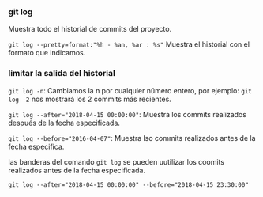 ### git log
Muestra todo el historial de commits del proyecto.

`git log --pretty=format:"%h - %an, %ar : %s"`
Muestra el historial con el formato que indicamos.

 ### limitar la salida del historial
 `git log -n`: Cambiamos la n por cualquier número entero, por ejemplo: `git log -2` nos mostrará los 2 commits más recientes.

 `git log --after="2018-04-15 00:00:00"`: Muestra los commits realizados después de la fecha especificada.

`git log --before="2016-04-07"`: Muestra lso commits realizados antes de la fecha especifica.

las banderas del comando `git log` se pueden uutilizar los coomits realizados antes de la fecha especificada.

`git log --after="2018-04-15 00:00:00" --before="2018-04-15 23:30:00"`
